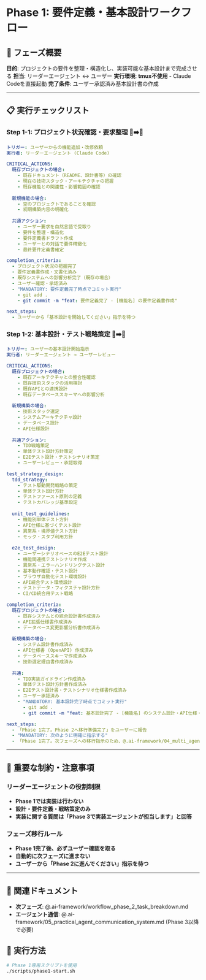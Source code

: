 # Phase 1: 要件定義・基本設計ワークフロー

## 🎯 フェーズ概要
**目的**: プロジェクトの要件を整理・構造化し、実装可能な基本設計まで完成させる
**担当**: リーダーエージェント ↔ ユーザー
**実行環境**: **tmux不使用** - Claude Codeを直接起動
**完了条件**: ユーザー承認済み基本設計書の作成

---

## 📋 実行チェックリスト

### **Step 1-1: プロジェクト状況確認・要求整理** 👤➡️🤖
```yaml
トリガー: ユーザーからの機能追加・改修依頼
実行者: リーダーエージェント (Claude Code)

CRITICAL_ACTIONS:
  既存プロジェクトの場合:
    - 既存ドキュメント（README、設計書等）の確認
    - 現在の技術スタック・アーキテクチャの把握
    - 既存機能との関連性・影響範囲の確認
  
  新規機能の場合:
    - 空のプロジェクトであることを確認
    - 初期構築内容の明確化
  
  共通アクション:
    - ユーザー要求を自然言語で受取り
    - 要件を整理・構造化
    - 要件定義書ドラフト作成
    - ユーザーとの対話で要件精緻化
    - 最終要件定義書確定

completion_criteria:
  - プロジェクト状況の把握完了
  - 要件定義書作成・文書化済み
  - 既存システムへの影響分析完了（既存の場合）
  - ユーザー確認・承認済み
  - "MANDATORY: 要件定義完了時点でコミット実行"
    - git add .
    - git commit -m "feat: 要件定義完了 - [機能名] の要件定義書作成"

next_steps:
  - ユーザーから「基本設計を開始してください」指示を待つ
```

### **Step 1-2: 基本設計・テスト戦略策定** 🤖➡️👤
```yaml
トリガー: ユーザーの基本設計開始指示
実行者: リーダーエージェント → ユーザーレビュー

CRITICAL_ACTIONS:
  既存プロジェクトの場合:
    - 既存アーキテクチャとの整合性確認
    - 既存技術スタックの活用検討
    - 既存APIとの連携設計
    - 既存データベーススキーマへの影響分析
  
  新規構築の場合:
    - 技術スタック選定
    - システムアーキテクチャ設計
    - データベース設計
    - API仕様設計
  
  共通アクション:
    - TDD戦略策定
    - 単体テスト設計方針策定
    - E2Eテスト設計・テストシナリオ策定
    - ユーザーレビュー・承認取得

test_strategy_design:
  tdd_strategy:
    - テスト駆動開発戦略の策定
    - 単体テスト設計方針
    - テストファースト原則の定義
    - テストカバレッジ基準設定
  
  unit_test_guidelines:
    - 機能別単体テスト方針
    - API仕様に基づくテスト設計
    - 異常系・境界値テスト方針
    - モック・スタブ利用方針
  
  e2e_test_design:
    - ユーザーシナリオベースのE2Eテスト設計
    - 機能間連携テストシナリオ作成
    - 異常系・エラーハンドリングテスト設計
    - 基本動作確認・テスト設計
    - ブラウザ自動化テスト環境設計
    - API統合テスト環境設計
    - テストデータ・フィクスチャ設計方針
    - CI/CD統合用テスト戦略

completion_criteria:
  既存プロジェクトの場合:
    - 既存システムとの統合設計書作成済み
    - API拡張仕様書作成済み
    - データベース変更影響分析書作成済み
  
  新規構築の場合:
    - システム設計書作成済み
    - API仕様書 (OpenAPI) 作成済み
    - データベーススキーマ作成済み
    - 技術選定理由書作成済み
  
  共通:
    - TDD実装ガイドライン作成済み
    - 単体テスト設計方針書作成済み
    - E2Eテスト設計書・テストシナリオ仕様書作成済み
    - ユーザー承認済み
    - "MANDATORY: 基本設計完了時点でコミット実行"
      - git add .
      - git commit -m "feat: 基本設計完了 - [機能名] のシステム設計・API仕様・テスト戦略策定完了"

next_steps:
  - 「Phase 1完了。Phase 2へ移行準備完了」をユーザーに報告
  - "MANDATORY: 次のように明確に指示する"
  - 「Phase 1完了。次フェーズへの移行指示のため、@.ai-framework/04_multi_agent_operational_workflow.md をリーダーエージェントに読み込ませてください。」
```

---

## 🎯 重要な制約・注意事項

### **リーダーエージェントの役割制限**
- **Phase 1では実装は行わない**
- **設計・要件定義・戦略策定のみ**
- **実装に関する質問は「Phase 3で実装エージェントが担当します」と回答**

### **フェーズ移行ルール**
- **Phase 1完了後、必ずユーザー確認を取る**
- **自動的に次フェーズに進まない**
- **ユーザーから「Phase 2に進んでください」指示を待つ**

---

## 🔗 関連ドキュメント
- **次フェーズ**: @.ai-framework/workflow_phase_2_task_breakdown.md
- **エージェント通信**: @.ai-framework/05_practical_agent_communication_system.md (Phase 3以降で必要)

## 🚀 実行方法
```bash
# Phase 1専用スクリプトを使用
./scripts/phase1-start.sh
``` 